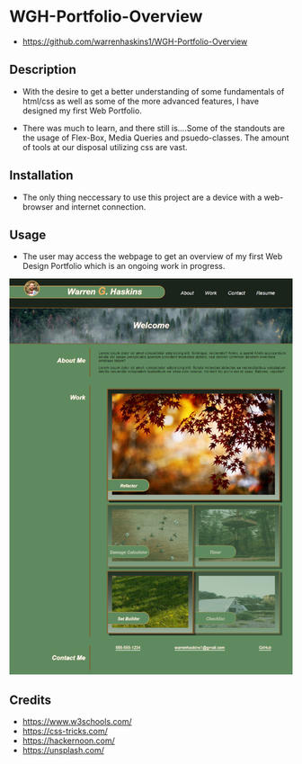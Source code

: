# WGH-Portfolio-Overview

- https://github.com/warrenhaskins1/WGH-Portfolio-Overview

## Description

- With the desire to get a better understanding of some fundamentals of html/css as well as some of the more advanced features, I have designed my first Web Portfolio.

- There was much to learn, and there still is....Some of the standouts are the usage of Flex-Box, Media Queries and psuedo-classes. The amount of tools at our disposal utilizing css are vast.

## Installation 

- The only thing neccessary to use this project are a device with a web-browser and internet connection.

## Usage

- The user may access the webpage to get an overview of my first Web Design Portfolio which is an ongoing work in progress.

![image](assets/images/portfolioScreenshot.png)

## Credits

- https://www.w3schools.com/
- https://css-tricks.com/
- https://hackernoon.com/
- https://unsplash.com/